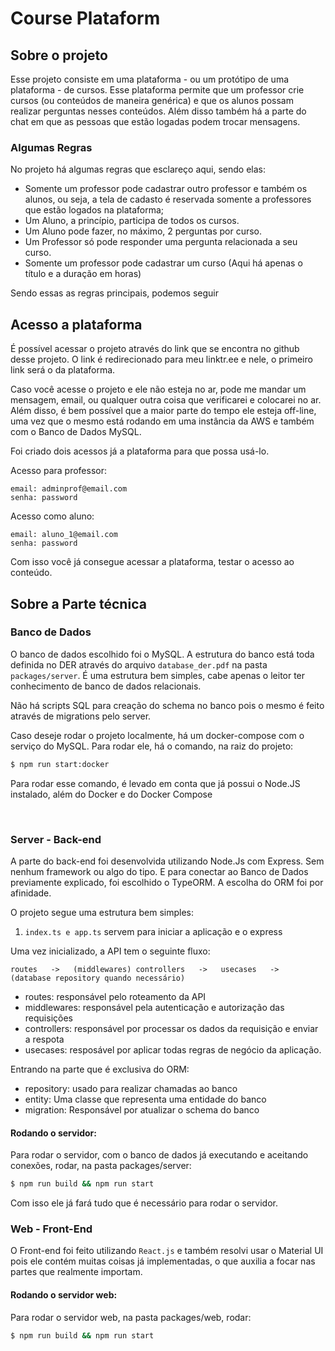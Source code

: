 # Course Plataform

## Sobre o projeto
Esse projeto consiste em uma plataforma - ou um protótipo de uma plataforma - de cursos. Esse plataforma permite que um professor crie cursos (ou conteúdos de maneira genérica) e que os alunos possam realizar perguntas nesses conteúdos. Além disso também há a parte do chat em que as pessoas que estão logadas podem trocar mensagens.

### Algumas Regras
No projeto há algumas regras que esclareço aqui, sendo elas:
- Somente um professor pode cadastrar outro professor e também os alunos, ou seja, a tela de cadasto é reservada somente a professores que estão logados na plataforma;
- Um Aluno, a princípio, participa de todos os cursos.
- Um Aluno pode fazer, no máximo, 2 perguntas por curso.
- Um Professor só pode responder uma pergunta relacionada a seu curso.
- Somente um professor pode cadastrar um curso (Aqui há apenas o título e a duração em horas)

Sendo essas as regras principais, podemos seguir

## Acesso a plataforma
É possível acessar o projeto através do link que se encontra no github desse projeto. O link é redirecionado para meu linktr.ee e nele, o primeiro link será o da plataforma.

Caso você acesse o projeto e ele não esteja no ar, pode me mandar um mensagem, email, ou qualquer outra coisa que verificarei e colocarei no ar. Além disso, é bem possível que a maior parte do tempo ele esteja off-line, uma vez que o mesmo está rodando em uma instância da AWS e também com o Banco de Dados MySQL.

Foi criado dois acessos já a plataforma para que possa usá-lo.

Acesso para professor:
```
email: adminprof@email.com
senha: password
```

Acesso como aluno:
```
email: aluno_1@email.com
senha: password
```

Com isso você já consegue acessar a plataforma, testar o acesso ao conteúdo.


## Sobre a Parte técnica
### Banco de Dados
O banco de dados escolhido foi o MySQL. A estrutura do banco está toda definida no DER através do arquivo `database_der.pdf`  na pasta `packages/server`. É uma estrutura bem simples, cabe apenas o leitor ter conhecimento de banco de dados relacionais.

Não há scripts SQL para creação do schema no banco pois o mesmo é feito através de migrations pelo server.

Caso deseje rodar o projeto localmente, há um docker-compose com o serviço do MySQL. Para rodar ele, há o comando, na raiz do projeto:
```bash
$ npm run start:docker
```

Para rodar esse comando, é levado em conta que já possui o Node.JS instalado, além do Docker e do Docker Compose

<br />

### Server - Back-end
A parte do back-end foi desenvolvida utilizando Node.Js com Express. Sem nenhum framework ou algo do tipo. E para conectar ao Banco de Dados previamente explicado, foi escolhido o TypeORM. A escolha do ORM foi por afinidade. 

O projeto segue uma estrutura bem simples:

1. `index.ts e app.ts` servem para iniciar a aplicação e o express

Uma vez inicializado, a API tem o seguinte fluxo:

`routes   ->   (middlewares) controllers   ->   usecases   ->   (database repository quando necessário)`

- routes: responsável pelo roteamento da API
- middlewares: responsável pela autenticação e autorização das requisições
- controllers: responsável por processar os dados da requisição e enviar a respota
- usecases: resposável por aplicar todas regras de negócio da aplicação.


Entrando na parte que é exclusiva do ORM:
- repository: usado para realizar chamadas ao banco
- entity: Uma classe que representa uma entidade do banco
- migration: Responsável por atualizar o schema do banco

#### Rodando o servidor:
Para rodar o servidor, com o banco de dados já executando e aceitando conexões, rodar, na pasta packages/server:

```bash
$ npm run build && npm run start
```

Com isso ele já fará tudo que é necessário para rodar o servidor.


### Web - Front-End
O Front-end foi feito utilizando `React.js` e também resolvi usar o Material UI pois ele contém muitas coisas já implementadas, o que auxilia a focar nas partes que realmente importam.

#### Rodando o servidor web:
Para rodar o servidor web, na pasta packages/web, rodar:

```bash
$ npm run build && npm run start
```
